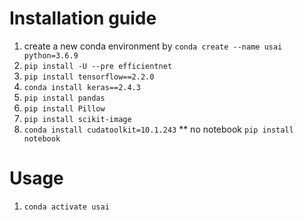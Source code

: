 # Installation guide
1. create a new conda environment by ```conda create --name usai python=3.6.9```
2. ```pip install -U --pre efficientnet```
3. ```pip install tensorflow==2.2.0```
4. ```conda install keras==2.4.3```
5. ```pip install pandas```
6. ```pip install Pillow```
7. ```pip install scikit-image```
8. ```conda install cudatoolkit=10.1.243```
** no notebook ```pip install notebook```
# Usage
1. ```conda activate usai```
